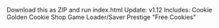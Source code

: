 Download this as ZIP and run index.html
Update: v1.12
Includes: 
  Cookie
  Golden Cookie
  Shop
  Game Loader/Saver
  Prestige
  "Free Cookies"
